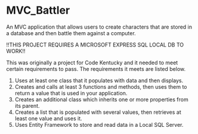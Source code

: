 # MVC_Battler
An MVC application that allows users to create characters that are stored in a database and then battle them against a computer.

!!THIS PROJECT REQUIRES A MICROSOFT EXPRESS SQL LOCAL DB TO WORK!!

This was originally a project for Code Kentucky and it needed to meet certain requirements to pass. The requirements it meets are listed below.

1) Uses at least one class that it populates with data and then displays.
2) Creates and calls at least 3 functions and methods, then uses them to return a value that is used in your application.
3) Creates an additional class which inherits one or more properties from its parent.
4) Creates a list that is populated with several values, then retrieves at least one value and uses it.
5) Uses Entity Framework to store and read data in a Local SQL Server.
